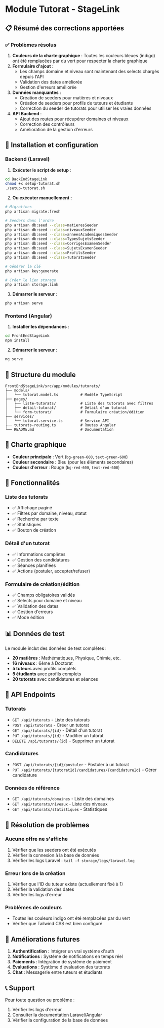 # Module Tutorat - StageLink

## 📋 Résumé des corrections apportées

### ✅ Problèmes résolus

1. **Couleurs de la charte graphique** : Toutes les couleurs bleues (indigo) ont été remplacées par du vert pour respecter la charte graphique
2. **Formulaire d'ajout** : 
   - Les champs domaine et niveau sont maintenant des selects chargés depuis l'API
   - Validation des dates améliorée
   - Gestion d'erreurs améliorée
3. **Données manquantes** : 
   - Création de seeders pour matières et niveaux
   - Création de seeders pour profils de tuteurs et étudiants
   - Correction du seeder de tutorats pour utiliser les vraies données
4. **API Backend** :
   - Ajout des routes pour récupérer domaines et niveaux
   - Correction des contrôleurs
   - Amélioration de la gestion d'erreurs

## 🚀 Installation et configuration

### Backend (Laravel)

1. **Exécuter le script de setup** :
```bash
cd BackEndStageLink
chmod +x setup-tutorat.sh
./setup-tutorat.sh
```

2. **Ou exécuter manuellement** :
```bash
# Migrations
php artisan migrate:fresh

# Seeders dans l'ordre
php artisan db:seed --class=matieresSeeder
php artisan db:seed --class=niveauxSeeder
php artisan db:seed --class=anneesAcademiquesSeeder
php artisan db:seed --class=TypesSujetsSeeder
php artisan db:seed --class=CorrigesExamenSeeder
php artisan db:seed --class=SujetsExamenSeeder
php artisan db:seed --class=ProfilsSeeder
php artisan db:seed --class=TutoratSeeder

# Générer la clé
php artisan key:generate

# Créer le lien storage
php artisan storage:link
```

3. **Démarrer le serveur** :
```bash
php artisan serve
```

### Frontend (Angular)

1. **Installer les dépendances** :
```bash
cd FrontEndStageLink
npm install
```

2. **Démarrer le serveur** :
```bash
ng serve
```

## 📁 Structure du module

```
FrontEndStageLink/src/app/modules/tutorats/
├── models/
│   └── tutorat.model.ts          # Modèle TypeScript
├── pages/
│   ├── liste-tutorats/           # Liste des tutorats avec filtres
│   ├── detail-tutorat/           # Détail d'un tutorat
│   └── form-tutorat/             # Formulaire création/édition
├── services/
│   └── tutorat.service.ts        # Service API
├── tutorats-routing.ts           # Routes Angular
└── README.md                     # Documentation
```

## 🎨 Charte graphique

- **Couleur principale** : Vert (`bg-green-600`, `text-green-600`)
- **Couleur secondaire** : Bleu (pour les éléments secondaires)
- **Couleur d'erreur** : Rouge (`bg-red-600`, `text-red-600`)

## 🔧 Fonctionnalités

### Liste des tutorats
- ✅ Affichage paginé
- ✅ Filtres par domaine, niveau, statut
- ✅ Recherche par texte
- ✅ Statistiques
- ✅ Bouton de création

### Détail d'un tutorat
- ✅ Informations complètes
- ✅ Gestion des candidatures
- ✅ Séances planifiées
- ✅ Actions (postuler, accepter/refuser)

### Formulaire de création/édition
- ✅ Champs obligatoires validés
- ✅ Selects pour domaine et niveau
- ✅ Validation des dates
- ✅ Gestion d'erreurs
- ✅ Mode édition

## 📊 Données de test

Le module inclut des données de test complètes :
- **20 matières** : Mathématiques, Physique, Chimie, etc.
- **16 niveaux** : 6ème à Doctorat
- **5 tuteurs** avec profils complets
- **5 étudiants** avec profils complets
- **20 tutorats** avec candidatures et séances

## 🔗 API Endpoints

### Tutorats
- `GET /api/tutorats` - Liste des tutorats
- `POST /api/tutorats` - Créer un tutorat
- `GET /api/tutorats/{id}` - Détail d'un tutorat
- `PUT /api/tutorats/{id}` - Modifier un tutorat
- `DELETE /api/tutorats/{id}` - Supprimer un tutorat

### Candidatures
- `POST /api/tutorats/{id}/postuler` - Postuler à un tutorat
- `PUT /api/tutorats/{tutoratId}/candidatures/{candidatureId}` - Gérer candidature

### Données de référence
- `GET /api/tutorats/domaines` - Liste des domaines
- `GET /api/tutorats/niveaux` - Liste des niveaux
- `GET /api/tutorats/statistiques` - Statistiques

## 🐛 Résolution de problèmes

### Aucune offre ne s'affiche
1. Vérifier que les seeders ont été exécutés
2. Vérifier la connexion à la base de données
3. Vérifier les logs Laravel : `tail -f storage/logs/laravel.log`

### Erreur lors de la création
1. Vérifier que l'ID du tuteur existe (actuellement fixé à 1)
2. Vérifier la validation des dates
3. Vérifier les logs d'erreur

### Problèmes de couleurs
- Toutes les couleurs indigo ont été remplacées par du vert
- Vérifier que Tailwind CSS est bien configuré

## 🔮 Améliorations futures

1. **Authentification** : Intégrer un vrai système d'auth
2. **Notifications** : Système de notifications en temps réel
3. **Paiements** : Intégration de système de paiement
4. **Évaluations** : Système d'évaluation des tutorats
5. **Chat** : Messagerie entre tuteurs et étudiants

## 📞 Support

Pour toute question ou problème :
1. Vérifier les logs d'erreur
2. Consulter la documentation Laravel/Angular
3. Vérifier la configuration de la base de données 